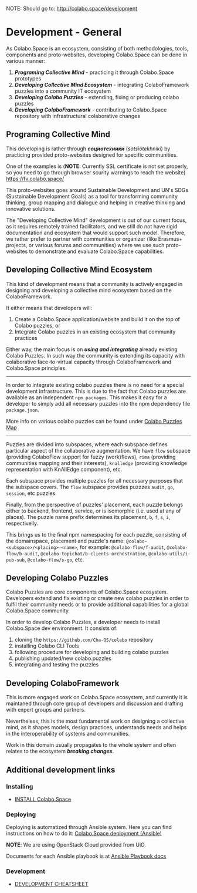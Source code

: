 NOTE: Should go to: http://colabo.space/development

# Development - General

As Colabo.Space is an ecosystem, consisting of both methodologies, tools, components and proto-websites, developing Colabo.Space can be done in various manner:

1. ***Programing Collective Mind*** - practicing it through Colabo.Space prototypes
2. ***Developing Collective Mind Ecosystem*** - integrating ColaboFramework puzzles into a community IT ecosystem
3. ***Developing Colabo Puzzles*** - extending, fixing or producing colabo puzzles
4. ***Developing ColaboFramework*** - contributing to Colabo.Space repository with infrastructural colaborative changes

## Programing Collective Mind

This developing is rather through ***социотехники*** (*sotsiotekhniki*) by practicing provided proto-websites designed for specific communities.

One of the examples is (**NOTE**: Currently SSL certificate is not set properly, so you need to go through browser scurity warnings to reach the website) https://fv.colabo.space/

This proto-websites goes around Sustainable Development and UN's SDGs (Sustainable Development Goals) as a tool for transforming community thinking, group mapping and dialogue and helping in creative thinking and innovative solutions.

The "Developing Collective Mind" development is out of our current focus, as it requires remotely trained facilitators, and we still do not have rigid documentation and ecosystem that would support such model. Therefore, we rather prefer to partner with communities or organizer (like Erasmus+ projects, or various forums and communities) where we use such proto-websites to demonstrate and evaluate Colabo.Space capabilities.

## Developing Collective Mind Ecosystem

This kind of development means that a community is actively engaged in designing and developing a collective mind ecosystem based on the ColaboFramework.

It either means that developers will: 

1. Create a Colabo.Space application/website and build it on the top of Colabo puzzles, or
2. Integrate Colabo puzzles in an existing ecosystem that community practices

Either way, the main focus is on ***using and integrating*** already existing Colabo Puzzles. In such way the community is extending its capacity with colaborative face-to-virtual capacity through ColaboFramework and Colabo.Space principles.

---

In order to integrate existing colabo puzzles there is no need for a special development infrastructure. This is due to the fact that Colabo puzzles are available as an independent `npm packages`. This makes it easy for a developer to simply add all necessary puzzles into the npm dependency file `package.json`.

More info on various colabo puzzles can be found under [Colabo Puzzles Map](https://TBD)

---

Puzzles are divided into subspaces, where each subspace defines particular aspect of the collaborative augmentation. We have `flow` subspace (providing ColaboFlow support for fuzzy (work)flows), `rima` (providing communities mapping and their interests), `knalledge` (providing knowledge representation with KnAllEdge component), etc.

Each subspace provides multiple puzzles for all necessary purposes that the subspace covers. The `flow` subspace provides puzzzes `audit`, `go`, `session`, etc puzzles.

Finally, from the perspective of puzzles' placement, each puzzle belongs either to backend, frontend, service, or is isomorphic (i.e. used at any of places). The puzzle name prefix determines its placement, `b`, `f`, `s`, `i`, respectivelly.

This brings us to the final npm namespacing for each puzzle, consisting of the domainspace, placement and puzzle's name: `@colabo-<subspace>/<placing>-<name>`, for example: `@colabo-flow/f-audit`, `@colabo-flow/b-audit`, `@colabo-topichat/b-clients-orchestration`, `@colabo-utils/i-pub-sub`, `@colabo-flow/s-go`, etc.

## Developing Colabo Puzzles

Colabo Puzzles are core components of Colabo.Space ecosystem. Developers extend and fix existing or create new colabo puzzles in order to fulfil their community needs or to provide additional capabilities for a global Colabo.Space community.

In order to develop Colabo Puzzles, a developer needs to install Colabo.Space dev environment. It consists of:

1. cloning the `https://github.com/Cha-OS/colabo` repository
2. installing Colabo CLI Tools
3. following procedure for developing and building colabo puzzles
4. publishing updated/new colabo.puzzles
5. integrating and testing the puzzles

## Developing ColaboFramework

This is more engaged work on Colabo.Space ecosystem, and currently it is maintaned through core group of developers and discussion and drafting with expert groups and partners.

Nevertheless, this is the most fundamental work on designing a collective mind, as it shapes models, design practices, understands needs and helps in the interoperability of systems and communities.

Work in this domain usually propagates to the whole system and often relates to the ecosystem ***breaking changes***.

## Additional development links

### Installing

+ [INSTALL Colabo.Space](https://github.com/Cha-OS/colabo/blob/master/install/INSTALL.md)

### Deploying

Deploying is automatized through Ansible system. Here you can find instructions on how to do it: [Colabo.Space deployment (Ansible)](https://github.com/Cha-OS/colabo.space-infrastructure/tree/master/provisioning/ansible)

**NOTE**: We are using OpenStack Cloud provided from UiO.

Documents for each Ansible playbook is at [Ansible Playbook docs](https://github.com/Cha-OS/colabo.space-infrastructure/tree/master/provisioning/ansible/docs)

### Development

+ [DEVELOPMENT CHEATSHEET](https://github.com/Cha-OS/colabo/blob/master/development/DEVELOPMENT_CHEATSHEET.md)
